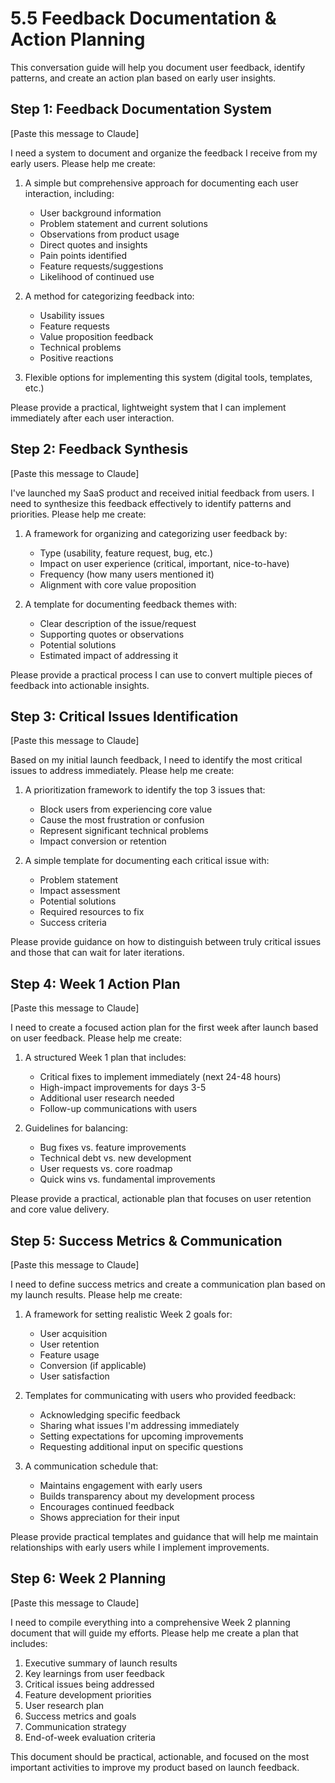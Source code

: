 # 5.5 Feedback Documentation & Action Planning

This conversation guide will help you document user feedback, identify patterns, and create an action plan based on early user insights.

## Step 1: Feedback Documentation System

[Paste this message to Claude]

I need a system to document and organize the feedback I receive from my early users. Please help me create:

1. A simple but comprehensive approach for documenting each user interaction, including:
   - User background information
   - Problem statement and current solutions
   - Observations from product usage
   - Direct quotes and insights
   - Pain points identified
   - Feature requests/suggestions
   - Likelihood of continued use

2. A method for categorizing feedback into:
   - Usability issues
   - Feature requests
   - Value proposition feedback
   - Technical problems
   - Positive reactions

3. Flexible options for implementing this system (digital tools, templates, etc.)

Please provide a practical, lightweight system that I can implement immediately after each user interaction.

## Step 2: Feedback Synthesis

[Paste this message to Claude]

I've launched my SaaS product and received initial feedback from users. I need to synthesize this feedback effectively to identify patterns and priorities. Please help me create:

1. A framework for organizing and categorizing user feedback by:
   - Type (usability, feature request, bug, etc.)
   - Impact on user experience (critical, important, nice-to-have)
   - Frequency (how many users mentioned it)
   - Alignment with core value proposition

2. A template for documenting feedback themes with:
   - Clear description of the issue/request
   - Supporting quotes or observations
   - Potential solutions
   - Estimated impact of addressing it

Please provide a practical process I can use to convert multiple pieces of feedback into actionable insights.

## Step 3: Critical Issues Identification

[Paste this message to Claude]

Based on my initial launch feedback, I need to identify the most critical issues to address immediately. Please help me create:

1. A prioritization framework to identify the top 3 issues that:
   - Block users from experiencing core value
   - Cause the most frustration or confusion
   - Represent significant technical problems
   - Impact conversion or retention

2. A simple template for documenting each critical issue with:
   - Problem statement
   - Impact assessment
   - Potential solutions
   - Required resources to fix
   - Success criteria

Please provide guidance on how to distinguish between truly critical issues and those that can wait for later iterations.

## Step 4: Week 1 Action Plan

[Paste this message to Claude]

I need to create a focused action plan for the first week after launch based on user feedback. Please help me create:

1. A structured Week 1 plan that includes:
   - Critical fixes to implement immediately (next 24-48 hours)
   - High-impact improvements for days 3-5
   - Additional user research needed
   - Follow-up communications with users

2. Guidelines for balancing:
   - Bug fixes vs. feature improvements
   - Technical debt vs. new development
   - User requests vs. core roadmap
   - Quick wins vs. fundamental improvements

Please provide a practical, actionable plan that focuses on user retention and core value delivery.

## Step 5: Success Metrics & Communication

[Paste this message to Claude]

I need to define success metrics and create a communication plan based on my launch results. Please help me create:

1. A framework for setting realistic Week 2 goals for:
   - User acquisition
   - User retention
   - Feature usage
   - Conversion (if applicable)
   - User satisfaction

2. Templates for communicating with users who provided feedback:
   - Acknowledging specific feedback
   - Sharing what issues I'm addressing immediately
   - Setting expectations for upcoming improvements
   - Requesting additional input on specific questions

3. A communication schedule that:
   - Maintains engagement with early users
   - Builds transparency about my development process
   - Encourages continued feedback
   - Shows appreciation for their input

Please provide practical templates and guidance that will help me maintain relationships with early users while I implement improvements.

## Step 6: Week 2 Planning

[Paste this message to Claude]

I need to compile everything into a comprehensive Week 2 planning document that will guide my efforts. Please help me create a plan that includes:

1. Executive summary of launch results
2. Key learnings from user feedback
3. Critical issues being addressed
4. Feature development priorities
5. User research plan
6. Success metrics and goals
7. Communication strategy
8. End-of-week evaluation criteria

This document should be practical, actionable, and focused on the most important activities to improve my product based on launch feedback. 